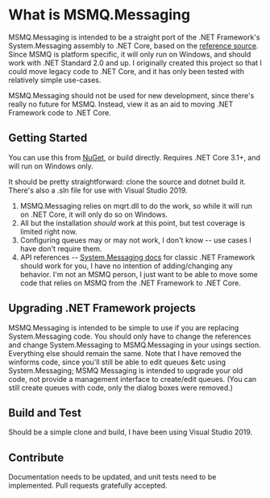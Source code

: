 # What is MSMQ.Messaging

MSMQ.Messaging is intended to be a straight port of the .NET Framework's System.Messaging assembly to .NET Core, based on the [reference source](https://github.com/microsoft/referencesource).  Since MSMQ is platform specific, it will only run on Windows, and should work with .NET Standard 2.0 and up.  I originally created this project so that I could move legacy code to .NET Core, and it has only been tested with relatively simple use-cases.  

MSMQ.Messaging should not be used for new development, since there's really no future for MSMQ.  Instead, view it as an aid to moving .NET Framework code to .NET Core.  

## Getting Started

You can use this from [NuGet](https://www.nuget.org/packages/MSMQ.Messaging/), or build directly.  Requires .NET Core 3.1+, and will run on Windows only.

It should be pretty straightforward: clone the source and dotnet build it. There's also a .sln file for use with Visual Studio 2019.  

1. MSMQ.Messaging relies on mqrt.dll to do the work, so while it will run on .NET Core, it will only do so on Windows.
2. All but the installation *should* work at this point, but test coverage is limited right now.
3. Configuring queues may or may not work, I don't know -- use cases I have don't require them.
4. API references -- [System.Messaging docs](https://docs.microsoft.com/en-us/dotnet/api/system.messaging?view=netframework-4.8) for classic .NET Framework should work for you, I have no intention of adding/changing any behavior.  I'm not an MSMQ person, I just want to be able to move some code that relies on MSMQ from the .NET Framework to .NET Core.  

## Upgrading .NET Framework projects

MSMQ.Messaging is intended to be simple to use if you are replacing System.Messaging code.  You should only have to change the references and change System.Messaging to MSMQ.Messaging in your usings section.  Everything else should remain the same.  Note that I have removed the winforms code, since you'll still be able to edit queues &etc using System.Messaging; MSMQ Messaging is intended to upgrade your old code, not provide a management interface to create/edit queues. (You can still create queues with code, only the dialog boxes were removed.)

## Build and Test

Should be a simple clone and build, I have been using Visual Studio 2019.

## Contribute

Documentation needs to be updated, and unit tests need to be implemented.  Pull requests gratefully accepted.
